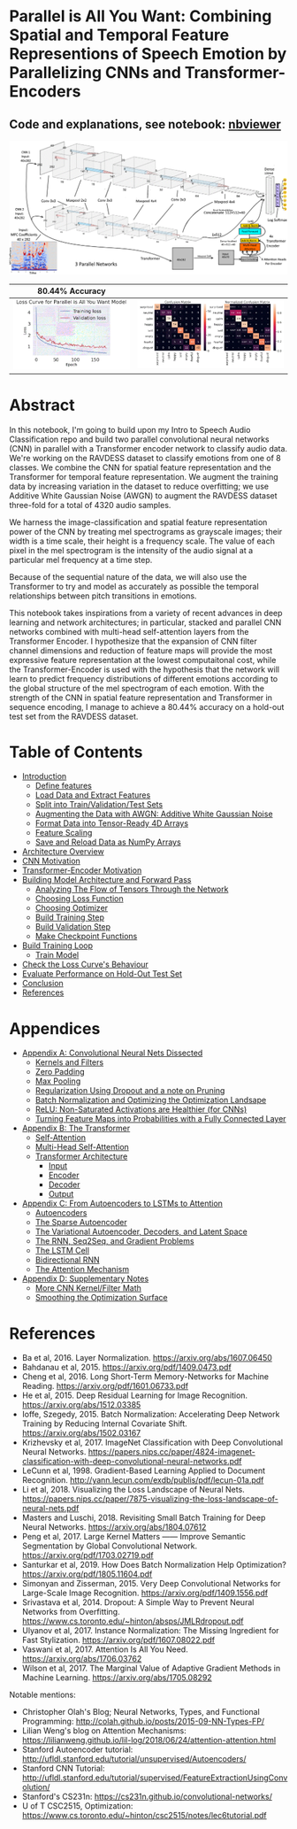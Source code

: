 
# Parallel is All You Want: Combining Spatial and Temporal Feature Representions of Speech Emotion by Parallelizing CNNs and Transformer-Encoders
## Code and explanations, see notebook: [nbviewer](https://nbviewer.jupyter.org/github/IliaZenkov/transformer_cnn_parallel_audio_classification/blob/main/notebooks/Parallel_is_All_You_Want.ipynb)

<img src="reports/cnn-transformer-final.png">

|  80.44% Accuracy     |       |
|---------------------------|------------------|
<img src="reports/final loss curve.GIF">  | <img src="reports/conf_matrix.GIF">|

# Abstract
In this notebook, I'm going to build upon my Intro to Speech Audio Classification repo and build two parallel convolutional neural networks (CNN) in parallel with a Transformer encoder network to classify audio data. We're working on the RAVDESS dataset to classify emotions from one of 8 classes. We combine the CNN for spatial feature representation and the Transformer for temporal feature representation. We augment the training data by increasing variation in the dataset to reduce overfitting; we use Additive White Gaussian Noise (AWGN) to augment the RAVDESS dataset three-fold for a total of 4320 audio samples.

We harness the image-classification and spatial feature representation power of the CNN by treating mel spectrograms as grayscale images; their width is a time scale, their height is a frequency scale. The value of each pixel in the mel spectrogram is the intensity of the audio signal at a particular mel frequency at a time step.

Because of the sequential nature of the data, we will also use the Transformer to try and model as accurately as possible the temporal relationships between pitch transitions in emotions.

This notebook takes inspirations from a variety of recent advances in deep learning and network architectures; in particular, stacked and parallel CNN networks combined with multi-head self-attention layers from the Transformer Encoder. I hypothesize that the expansion of CNN filter channel dimensions and reduction of feature maps will provide the most expressive feature representation at the lowest computaitonal cost, while the Transformer-Encoder is used with the hypothesis that the network will learn to predict frequency distributions of different emotions according to the global structure of the mel spectrogram of each emotion. With the strength of the CNN in spatial feature representation and Transformer in sequence encoding, I manage to achieve a 80.44% accuracy on a hold-out test set from the RAVDESS dataset.

<!--TABLE OF CONTENTS-->
# Table of Contents
- [Introduction](https://nbviewer.jupyter.org/github/IliaZenkov/transformer_cnn_parallel_audio_classification/blob/main/notebooks/Parallel_is_All_You_Want.ipynb#Introduction)
  - [Define features](https://nbviewer.jupyter.org/github/IliaZenkov/transformer_cnn_parallel_audio_classification/blob/main/notebooks/Parallel_is_All_You_Want.ipynb#Define-features)
  - [Load Data and Extract Features](https://nbviewer.jupyter.org/github/IliaZenkov/transformer_cnn_parallel_audio_classification/blob/main/notebooks/Parallel_is_All_You_Want.ipynb#Load-Data-and-Extract-Features)
  - [Split into Train/Validation/Test Sets](https://nbviewer.jupyter.org/github/IliaZenkov/transformer_cnn_parallel_audio_classification/blob/main/notebooks/Parallel_is_All_You_Want.ipynb#Split-into-Train/Validation/Test-Sets)
  - [Augmenting the Data with AWGN: Additive White Gaussian Noise](https://nbviewer.jupyter.org/github/IliaZenkov/transformer_cnn_parallel_audio_classification/blob/main/notebooks/Parallel_is_All_You_Want.ipynb#Augmenting-the-Data-with-AWGN---Additive-White-Gaussian-Noise)
  - [Format Data into Tensor-Ready 4D Arrays](https://nbviewer.jupyter.org/github/IliaZenkov/transformer_cnn_parallel_audio_classification/blob/main/notebooks/Parallel_is_All_You_Want.ipynb#Format-Data-into-Tensor-Ready-4D-Arrays)
  - [Feature Scaling](https://nbviewer.jupyter.org/github/IliaZenkov/transformer_cnn_parallel_audio_classification/blob/main/notebooks/Parallel_is_All_You_Want.ipynb#Feature-Scaling)
  - [Save and Reload Data as NumPy Arrays](https://nbviewer.jupyter.org/github/IliaZenkov/transformer_cnn_parallel_audio_classification/blob/main/notebooks/Parallel_is_All_You_Want.ipynb#Save-and-Reload-Data-as-NumPy-Arrays)
- [Architecture Overview](https://nbviewer.jupyter.org/github/IliaZenkov/transformer_cnn_parallel_audio_classification/blob/main/notebooks/Parallel_is_All_You_Want.ipynb#Architecture-Overview)
- [CNN Motivation](https://nbviewer.jupyter.org/github/IliaZenkov/transformer_cnn_parallel_audio_classification/blob/main/notebooks/Parallel_is_All_You_Want.ipynb#CNN-Motivation)
- [Transformer-Encoder Motivation](https://nbviewer.jupyter.org/github/IliaZenkov/transformer_cnn_parallel_audio_classification/blob/main/notebooks/Parallel_is_All_You_Want.ipynb#Transformer-Encoder-Motivation)
- [Building Model Architecture and Forward Pass](https://nbviewer.jupyter.org/github/IliaZenkov/transformer_cnn_parallel_audio_classification/blob/main/notebooks/Parallel_is_All_You_Want.ipynb#Build-Model-Architecture-and-Define-Forward-Pass)
  - [Analyzing The Flow of Tensors Through the Network](https://nbviewer.jupyter.org/github/IliaZenkov/transformer_cnn_parallel_audio_classification/blob/main/notebooks/Parallel_is_All_You_Want.ipynb#Analyzing-The-Flow-of-Tensors-Through-the-Network)
  - [Choosing Loss Function](https://nbviewer.jupyter.org/github/IliaZenkov/transformer_cnn_parallel_audio_classification/blob/main/notebooks/Parallel_is_All_You_Want.ipynb#Define-Loss/Criterion)
  - [Choosing Optimizer](https://nbviewer.jupyter.org/github/IliaZenkov/transformer_cnn_parallel_audio_classification/blob/main/notebooks/Parallel_is_All_You_Want.ipynb#Choose-Optimizer)
  - [Build Training Step](https://nbviewer.jupyter.org/github/IliaZenkov/transformer_cnn_parallel_audio_classification/blob/main/notebooks/Parallel_is_All_You_Want.ipynb#Define-Training-Step)
  - [Build Validation Step](https://nbviewer.jupyter.org/github/IliaZenkov/transformer_cnn_parallel_audio_classification/blob/main/notebooks/Parallel_is_All_You_Want.ipynb#Define-Validation-Step)
  - [Make Checkpoint Functions](https://nbviewer.jupyter.org/github/IliaZenkov/transformer_cnn_parallel_audio_classification/blob/main/notebooks/Parallel_is_All_You_Want.ipynb#Make-Checkpoint-Functions)
- [Build Training Loop](https://nbviewer.jupyter.org/github/IliaZenkov/transformer_cnn_parallel_audio_classification/blob/main/notebooks/Parallel_is_All_You_Want.ipynb#Build-Training-Loop)
  - [Train Model](https://nbviewer.jupyter.org/github/IliaZenkov/transformer_cnn_parallel_audio_classification/blob/main/notebooks/Parallel_is_All_You_Want.ipynb#Train-Model)
- [Check the Loss Curve's Behaviour](https://nbviewer.jupyter.org/github/IliaZenkov/transformer_cnn_parallel_audio_classification/blob/main/notebooks/Parallel_is_All_You_Want.ipynb#Check-the-Loss-Curve's-Behaviour)
- [Evaluate Performance on Hold-Out Test Set](https://nbviewer.jupyter.org/github/IliaZenkov/transformer_cnn_parallel_audio_classification/blob/main/notebooks/Parallel_is_All_You_Want.ipynb#Evaluate-the-Model-on-Hold-Out-Test-Set)
- [Conclusion](https://nbviewer.jupyter.org/github/IliaZenkov/transformer_cnn_parallel_audio_classification/blob/main/notebooks/Parallel_is_All_You_Want.ipynb#Conclusion)
- [References](https://nbviewer.jupyter.org/github/IliaZenkov/transformer_cnn_parallel_audio_classification/blob/main/notebooks/Parallel_is_All_You_Want.ipynb#References)

# Appendices
- [Appendix A: Convolutional Neural Nets Dissected](https://nbviewer.jupyter.org/github/IliaZenkov/transformer_cnn_parallel_audio_classification/blob/main/notebooks/Parallel_is_All_You_Want.ipynb#Appendix-A---Convolutional-Neural-Nets-Dissected)
  - [Kernels and Filters](https://nbviewer.jupyter.org/github/IliaZenkov/transformer_cnn_parallel_audio_classification/blob/main/notebooks/Parallel_is_All_You_Want.ipynb#Kernels-and-Filters)
  - [Zero Padding](https://nbviewer.jupyter.org/github/IliaZenkov/transformer_cnn_parallel_audio_classification/blob/main/notebooks/Parallel_is_All_You_Want.ipynb#Zero-Padding)
  - [Max Pooling](https://nbviewer.jupyter.org/github/IliaZenkov/transformer_cnn_parallel_audio_classification/blob/main/notebooks/Parallel_is_All_You_Want.ipynb#Max-Pooling)
  - [Regularization Using Dropout and a note on Pruning](https://nbviewer.jupyter.org/github/IliaZenkov/transformer_cnn_parallel_audio_classification/blob/main/notebooks/Parallel_is_All_You_Want.ipynb#Regularization-Using-Dropout-and-a-note-on-Pruning)
  - [Batch Normalization and Optimizing the Optimization Landsape](https://nbviewer.jupyter.org/github/IliaZenkov/transformer_cnn_parallel_audio_classification/blob/main/notebooks/Parallel_is_All_You_Want.ipynb#Batch-Normalization-and-Optimizing-the-Optimization-Landsape)
  - [ReLU: Non-Saturated Activations are Healthier (for CNNs)](https://nbviewer.jupyter.org/github/IliaZenkov/transformer_cnn_parallel_audio_classification/blob/main/notebooks/Parallel_is_All_You_Want.ipynb#ReLU---Non-Saturated-Activations-are-Healthier-[for-CNNs])
  - [Turning Feature Maps into Probabilities with a Fully Connected Layer](https://nbviewer.jupyter.org/github/IliaZenkov/transformer_cnn_parallel_audio_classification/blob/main/notebooks/Parallel_is_All_You_Want.ipynb#Turning-Feature-Maps-into-Probabilities-with-a-Fully-Connected-Layer)
- [Appendix B: The Transformer](https://nbviewer.jupyter.org/github/IliaZenkov/transformer_cnn_parallel_audio_classification/blob/main/notebooks/Parallel_is_All_You_Want.ipynb#Appendix-B---The-Transformer)
    - [Self-Attention](https://nbviewer.jupyter.org/github/IliaZenkov/transformer_cnn_parallel_audio_classification/blob/main/notebooks/Parallel_is_All_You_Want.ipynb#Self-Attention)
    - [Multi-Head Self-Attention](https://nbviewer.jupyter.org/github/IliaZenkov/transformer_cnn_parallel_audio_classification/blob/main/notebooks/Parallel_is_All_You_Want.ipynb#Multi-Head-Self-Attention)
    - [Transformer Architecture](https://nbviewer.jupyter.org/github/IliaZenkov/transformer_cnn_parallel_audio_classification/blob/main/notebooks/Parallel_is_All_You_Want.ipynb#Transformer-Architecture)
        - [Input](https://nbviewer.jupyter.org/github/IliaZenkov/transformer_cnn_parallel_audio_classification/blob/main/notebooks/Parallel_is_All_You_Want.ipynb#Input)
        - [Encoder](https://nbviewer.jupyter.org/github/IliaZenkov/transformer_cnn_parallel_audio_classification/blob/main/notebooks/Parallel_is_All_You_Want.ipynb#Encoder)
        - [Decoder](https://nbviewer.jupyter.org/github/IliaZenkov/transformer_cnn_parallel_audio_classification/blob/main/notebooks/Parallel_is_All_You_Want.ipynb#Decoder)
        - [Output](https://nbviewer.jupyter.org/github/IliaZenkov/transformer_cnn_parallel_audio_classification/blob/main/notebooks/Parallel_is_All_You_Want.ipynb#Output)
- [Appendix C: From Autoencoders to LSTMs to Attention](https://nbviewer.jupyter.org/github/IliaZenkov/transformer_cnn_parallel_audio_classification/blob/main/notebooks/Parallel_is_All_You_Want.ipynb#Appendix-C---From-Autoencoders-to-LSTMs-to-Attention)
  - [Autoencoders](https://nbviewer.jupyter.org/github/IliaZenkov/transformer_cnn_parallel_audio_classification/blob/main/notebooks/Parallel_is_All_You_Want.ipynb#Autoencoders)
  - [The Sparse Autoencoder](https://nbviewer.jupyter.org/github/IliaZenkov/transformer_cnn_parallel_audio_classification/blob/main/notebooks/Parallel_is_All_You_Want.ipynb#The-Sparse-Autoencoder)
  - [The Variational Autoencoder, Decoders, and Latent Space](https://nbviewer.jupyter.org/github/IliaZenkov/transformer_cnn_parallel_audio_classification/blob/main/notebooks/Parallel_is_All_You_Want.ipynb#The-Variational-Autoencoder,-Decoders,-and-Latent-Space)
  - [The RNN, Seq2Seq, and Gradient Problems](https://nbviewer.jupyter.org/github/IliaZenkov/transformer_cnn_parallel_audio_classification/blob/main/notebooks/Parallel_is_All_You_Want.ipynb#The-RNN,-Seq2Seq,-and-Gradient-Problems)
  - [The LSTM Cell](https://nbviewer.jupyter.org/github/IliaZenkov/transformer_cnn_parallel_audio_classification/blob/main/notebooks/Parallel_is_All_You_Want.ipynb#The-LSTM-Cell)
  - [Bidirectional RNN](https://nbviewer.jupyter.org/github/IliaZenkov/transformer_cnn_parallel_audio_classification/blob/main/notebooks/Parallel_is_All_You_Want.ipynb#Bidirectional-RNN)
  - [The Attention Mechanism](https://nbviewer.jupyter.org/github/IliaZenkov/transformer_cnn_parallel_audio_classification/blob/main/notebooks/Parallel_is_All_You_Want.ipynb#The-Attention-Mechanism)
- [Appendix D: Supplementary Notes](https://nbviewer.jupyter.org/github/IliaZenkov/transformer_cnn_parallel_audio_classification/blob/main/notebooks/Parallel_is_All_You_Want.ipynb#Appendix-D---Supplementary-Notes)
  - [More CNN Kernel/Filter Math](https://nbviewer.jupyter.org/github/IliaZenkov/transformer_cnn_parallel_audio_classification/blob/main/notebooks/Parallel_is_All_You_Want.ipynb#More-CNN-Kernel/Filter-Math)
  - [Smoothing the Optimization Surface](https://nbviewer.jupyter.org/github/IliaZenkov/transformer_cnn_parallel_audio_classification/blob/main/notebooks/Parallel_is_All_You_Want.ipynb#Smoothing-the-Optimization-Surface)

# References
- Ba et al, 2016. Layer Normalization. https://arxiv.org/abs/1607.06450
- Bahdanau et al, 2015. https://arxiv.org/pdf/1409.0473.pdf
- Cheng et al, 2016. Long Short-Term Memory-Networks for Machine Reading. https://arxiv.org/pdf/1601.06733.pdf
- He et al, 2015. Deep Residual Learning for Image Recognition. https://arxiv.org/abs/1512.03385
- Ioffe, Szegedy, 2015. Batch Normalization: Accelerating Deep Network Training by Reducing Internal Covariate Shift. https://arxiv.org/abs/1502.03167
- Krizhevsky et al, 2017. ImageNet Classification with Deep Convolutional Neural Networks. https://papers.nips.cc/paper/4824-imagenet-classification-with-deep-convolutional-neural-networks.pdf
- LeCunn et al, 1998. Gradient-Based Learning Applied to Document Recognition. http://yann.lecun.com/exdb/publis/pdf/lecun-01a.pdf
- Li et al, 2018. Visualizing the Loss Landscape of Neural Nets. https://papers.nips.cc/paper/7875-visualizing-the-loss-landscape-of-neural-nets.pdf
- Masters and Luschi, 2018. Revisiting Small Batch Training for Deep Neural Networks. https://arxiv.org/abs/1804.07612
- Peng et al, 2017. Large Kernel Matters —— Improve Semantic Segmentation by Global Convolutional Network. https://arxiv.org/pdf/1703.02719.pdf
- Santurkar et al, 2019. How Does Batch Normalization Help Optimization? https://arxiv.org/pdf/1805.11604.pdf
- Simonyan and Zisserman, 2015. Very Deep Convolutional Networks for Large-Scale Image Recognition. https://arxiv.org/pdf/1409.1556.pdf
- Srivastava et al, 2014. Dropout: A Simple Way to Prevent Neural Networks from Overfitting. https://www.cs.toronto.edu/~hinton/absps/JMLRdropout.pdf
- Ulyanov et al, 2017. Instance Normalization: The Missing Ingredient for Fast Stylization. https://arxiv.org/pdf/1607.08022.pdf
- Vaswani et al, 2017. Attention Is All You Need. https://arxiv.org/abs/1706.03762
- Wilson et al, 2017. The Marginal Value of Adaptive Gradient Methods in Machine Learning. https://arxiv.org/abs/1705.08292

Notable mentions:
- Christopher Olah's Blog; Neural Networks, Types, and Functional Programming: http://colah.github.io/posts/2015-09-NN-Types-FP/
- Lilian Weng's blog on Attention Mechanisms: https://lilianweng.github.io/lil-log/2018/06/24/attention-attention.html
- Stanford Autoencoder tutorial: http://ufldl.stanford.edu/tutorial/unsupervised/Autoencoders/
- Stanford CNN Tutorial: http://ufldl.stanford.edu/tutorial/supervised/FeatureExtractionUsingConvolution/
- Stanford's CS231n: https://cs231n.github.io/convolutional-networks/
- U of T CSC2515, Optimization: https://www.cs.toronto.edu/~hinton/csc2515/notes/lec6tutorial.pdf
